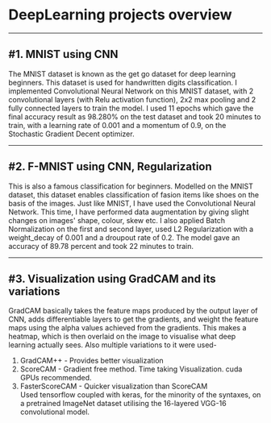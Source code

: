 # DeepLearning projects overview



----------------------------
#1. MNIST using CNN
----------------------------
The MNIST dataset is known as the get go dataset for deep learning beginners. This dataset is used for handwritten digits classification. I implemented Convolutional Neural Network on this MNIST dataset, with 2 convolutional layers (with Relu activation function), 2x2 max pooling and 2 fully connected layers to train the model. I used 11 epochs which gave the final accuracy result as 98.280% on the test dataset and took 20 minutes to train, with a learning rate of 0.001 and a momentum of 0.9, on the Stochastic Gradient Decent optimizer. 

----------------------------
#2. F-MNIST using CNN, Regularization
----------------------------
This is also a famous classification for beginners. Modelled on the MNIST dataset, this dataset enables classification of fasion items like shoes on the basis of the images. Just like MNIST, I have used the Convolutional Neural Network. This time, I have performed data augmentation by giving slight changes on images' shape, colour, skew etc. I also applied Batch Normalization on the first and second layer, used L2 Regularization with a weight_decay of 0.001 and a droupout rate of 0.2. The model gave an accuracy of 89.78 percent and took 22 minutes to train.

-----------------------------
#3. Visualization using GradCAM and its variations
------------------------------
GradCAM basically takes the feature maps produced by the output layer of CNN, adds differentiable layers to get the gradients, and weight the feature maps using the alpha values achieved from the gradients. This makes a heatmap, which is then overlaid on the image to visualise what deep learning actually sees. Also multiple variations to it were used- <br>
1. GradCAM++ - Provides better visualization<br>
2. ScoreCAM - Gradient free method. Time taking Visualization. cuda GPUs recommended.<br>
3. FasterScoreCAM - Quicker visualization than ScoreCAM<br>
Used tensorflow coupled with keras, for the minority of the syntaxes, on a pretrained ImageNet dataset utilising the 16-layered VGG-16 convolutional model. 
